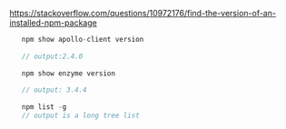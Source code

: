 https://stackoverflow.com/questions/10972176/find-the-version-of-an-installed-npm-package

```js
   npm show apollo-client version 
   
   // output:2.4.0
   
   npm show enzyme version 
   
   // output: 3.4.4
   
   npm list -g
   // output is a long tree list
```
